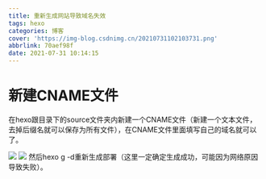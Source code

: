 ```yaml
---
title: 重新生成网站导致域名失效
tags: hexo
categories: 博客
cover: 'https://img-blog.csdnimg.cn/20210731102103731.png'
abbrlink: 70aef98f
date: 2021-07-31 10:14:15
---
```


# 新建CNAME文件
在hexo跟目录下的source文件夹内新建一个CNAME文件（新建一个文本文件，去掉后缀名就可以保存为所有文件），在CNAME文件里面填写自己的域名就可以了。

![](https://img-blog.csdnimg.cn/20210731101923729.png)
![](https://img-blog.csdnimg.cn/20210731102010910.png)
然后hexo g -d重新生成部署（这里一定确定生成成功，可能因为网络原因导致失败）。
